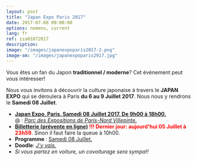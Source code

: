 ```yaml
---
layout: post
title: "Japan Expo Paris 2017"
date: 2017-07-08 09:00:00
options: nomenu, current
lang: fr
ref: zza01072017
description: 
image: "/images/japanexpoparis2017-2.png"
image-sm: "/images/japanexpoparis2017.jpg"
---
```

Vous êtes un fan du Japon **traditionnel / moderne**? Cet événement peut vous intéresser!

Nous vous invitons à découvrir la culture japonaise à travers le **JAPAN EXPO** qui se déroulera à Paris **du 6 au 9 Juillet 2017**. Nous nous y rendrons le **Samedi 08 Juillet**.
<ul>
<li> <h4 style="display: inline;"><a href="http://www.japan-expo-paris.com/fr/" style="text-decoration: underline;"> Japan Expo, Paris. Samedi 08 Juillet 2017. De 9h00 à 18h00.</a></h4>
  <br>
  @ : <a href="https://goo.gl/maps/ScLmCktBrao"><i>Parc des Expositions de Paris-Nord Villepinte.</i></a></li>
  
<li> <h4 style="display: inline;"> <a style="text-decoration: underline;" href="http://www.japan-expo-paris.com/fr/ticketing/JEP2017">Billetterie (prévente en ligne)</a> <font color="red"> !!! Dernier jour: aujourd'hui 05 Juillet à 23h59</font></h4>. Sinon il faut faire la queue à 10h00.</li>

<li><h4 style="display: inline;">Programme </h4>: <a href="http://www.japan-expo-paris.com/fr/programme/2017-07-08">Samedi 08 Juillet.</a>
</li>
<li>
<h4 style="display: inline;">Doodle</h4>: <a href="https://doodle.com/poll/dpgvfhzxva7ixepr"> <i>J'y vais.</i></a>
</li>
<li><i>Si vous partez en voiture, un covoiturage sera sympa!!</i> </li>
</ul>
